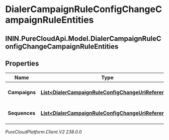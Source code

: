 # DialerCampaignRuleConfigChangeCampaignRuleEntities

## ININ.PureCloudApi.Model.DialerCampaignRuleConfigChangeCampaignRuleEntities

## Properties

|Name | Type | Description | Notes|
|------------ | ------------- | ------------- | -------------|
| **Campaigns** | [**List&lt;DialerCampaignRuleConfigChangeUriReference&gt;**](DialerCampaignRuleConfigChangeUriReference) | A list of campaignIds to act on | [optional] |
| **Sequences** | [**List&lt;DialerCampaignRuleConfigChangeUriReference&gt;**](DialerCampaignRuleConfigChangeUriReference) | A list of sequenceIds to act on | [optional] |



_PureCloudPlatform.Client.V2 238.0.0_
